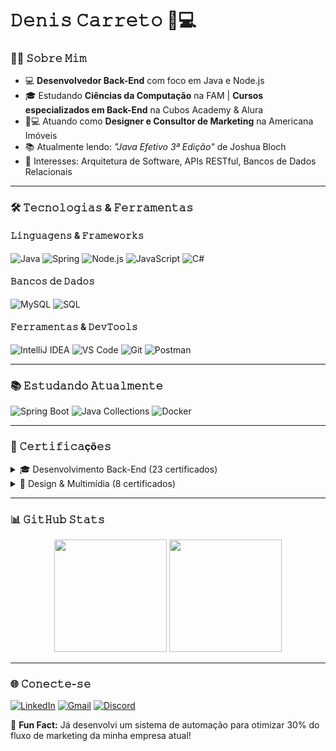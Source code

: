# 𝙳𝚎𝚗𝚒𝚜 𝙲𝚊𝚛𝚛𝚎𝚝𝚘 👨💻

### 👨🚀 𝚂𝚘𝚋𝚛𝚎 𝙼𝚒𝚖

- 💻 **Desenvolvedor Back-End** com foco em Java e Node.js
- 🎓 Estudando **Ciências da Computação** na FAM | **Cursos especializados em Back-End** na Cubos Academy & Alura
- 👨💻 Atuando como **Designer e Consultor de Marketing** na Americana Imóveis
- 📚 Atualmente lendo: *"Java Efetivo 3ª Edição"* de Joshua Bloch
- 🧠 Interesses: Arquitetura de Software, APIs RESTful, Bancos de Dados Relacionais

---

### 🛠 𝚃𝚎𝚌𝚗𝚘𝚕𝚘𝚐𝚒𝚊𝚜 & 𝙵𝚎𝚛𝚛𝚊𝚖𝚎𝚗𝚝𝚊𝚜

#### 𝙻𝚒𝚗𝚐𝚞𝚊𝚐𝚎𝚗𝚜 & 𝙵𝚛𝚊𝚖𝚎𝚠𝚘𝚛𝚔𝚜
![Java](https://img.shields.io/badge/Java-ED8B00?style=for-the-badge&logo=openjdk&logoColor=white)
![Spring](https://img.shields.io/badge/Spring-6DB33F?style=for-the-badge&logo=spring&logoColor=white)
![Node.js](https://img.shields.io/badge/Node.js-339933?style=for-the-badge&logo=nodedotjs&logoColor=white)
![JavaScript](https://img.shields.io/badge/JavaScript-F7DF1E?style=for-the-badge&logo=javascript&logoColor=black)
![C#](https://img.shields.io/badge/C%23-239120?style=for-the-badge&logo=c-sharp&logoColor=white)

#### 𝙱𝚊𝚗𝚌𝚘𝚜 𝚍𝚎 𝙳𝚊𝚍𝚘𝚜
![MySQL](https://img.shields.io/badge/MySQL-4479A1?style=for-the-badge&logo=mysql&logoColor=white)
![SQL](https://img.shields.io/badge/SQL-CC2927?style=for-the-badge&logo=amazonaws&logoColor=white)

#### 𝙵𝚎𝚛𝚛𝚊𝚖𝚎𝚗𝚝𝚊𝚜 & 𝙳𝚎𝚟𝚃𝚘𝚘𝚕𝚜
![IntelliJ IDEA](https://img.shields.io/badge/IntelliJ_IDEA-000000?style=for-the-badge&logo=intellij-idea&logoColor=white)
![VS Code](https://img.shields.io/badge/VS_Code-007ACC?style=for-the-badge&logo=visual-studio-code&logoColor=white)
![Git](https://img.shields.io/badge/Git-F05032?style=for-the-badge&logo=git&logoColor=white)
![Postman](https://img.shields.io/badge/Postman-FF6C37?style=for-the-badge&logo=postman&logoColor=white)

---

### 📚 𝙴𝚜𝚝𝚞𝚍𝚊𝚗𝚍𝚘 𝙰𝚝𝚞𝚊𝚕𝚖𝚎𝚗𝚝𝚎

![Spring Boot](https://img.shields.io/badge/Spring_Boot-6DB33F?style=for-the-badge&logo=springboot&logoColor=white)
![Java Collections](https://img.shields.io/badge/Java_Collections-ED8B00?style=for-the-badge&logo=java&logoColor=white)
![Docker](https://img.shields.io/badge/Docker-2496ED?style=for-the-badge&logo=docker&logoColor=white)

---

### 📜 𝙲𝚎𝚛𝚝𝚒𝚏𝚒𝚌𝚊çõ𝚎𝚜

<details>
<summary>🎓 Desenvolvimento Back-End (23 certificados)</summary>

- Java SE 7 Programmer I
- Java: Orientação a Objetos
- Java: TDD e Refatoração
- Node.js: APIs RESTful
- SQL Avançado
- Arquitetura de Microsserviços
</details>

<details>
<summary>🎨 Design & Multimídia (8 certificados)</summary>

- Adobe Photoshop Profissional
- Ilustração Vetorial com Illustrator
- Produção Audiovisual
- UX/UI Essentials
</details>

---

### 📊 𝙶𝚒𝚝𝙷𝚞𝚋 𝚂𝚝𝚊𝚝𝚜

<div align="center">
  <img height="180em" src="https://github-readme-stats.vercel.app/api?username=dcCarreto&show_icons=true&theme=radical&include_all_commits=true"/>
  <img height="180em" src="https://github-readme-stats.vercel.app/api/top-langs/?username=dcCarreto&layout=compact&langs_count=7&theme=radical"/>
</div>

---

### 🌐 𝙲𝚘𝚗𝚎𝚌𝚝𝚎-𝚜𝚎

[![LinkedIn](https://img.shields.io/badge/LinkedIn-0077B5?style=for-the-badge&logo=linkedin&logoColor=white)](https://www.linkedin.com/in/denis-carreto/)
[![Gmail](https://img.shields.io/badge/Gmail-D14836?style=for-the-badge&logo=gmail&logoColor=white)](mailto:denis.carreto@outlook.com)
[![Discord](https://img.shields.io/badge/Discord-7289DA?style=for-the-badge&logo=discord&logoColor=white)](https://discord.gg/cerrytroi)

🚀 **Fun Fact:** Já desenvolvi um sistema de automação para otimizar 30% do fluxo de marketing da minha empresa atual!
